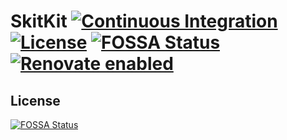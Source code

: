 # SkitKit [![Continuous Integration](https://github.com/jameswilddev/skitkit/workflows/Continuous%20Integration/badge.svg)](https://github.com/jameswilddev/skitkit/actions) [![License](https://img.shields.io/github/license/jameswilddev/skitkit.svg)](https://github.com/jameswilddev/skitkit/blob/master/license) [![FOSSA Status](https://app.fossa.io/api/projects/git%2Bgithub.com%2Fjameswilddev%2Fskitkit.svg?type=shield)](https://app.fossa.io/projects/git%2Bgithub.com%2Fjameswilddev%2Fskitkit?ref=badge_shield) [![Renovate enabled](https://img.shields.io/badge/renovate-enabled-brightgreen.svg)](https://renovatebot.com/)

## License

[![FOSSA Status](https://app.fossa.io/api/projects/git%2Bgithub.com%2Fjameswilddev%2Fskitkit.svg?type=large)](https://app.fossa.io/projects/git%2Bgithub.com%2Fjameswilddev%2Fskitkit?ref=badge_large)
